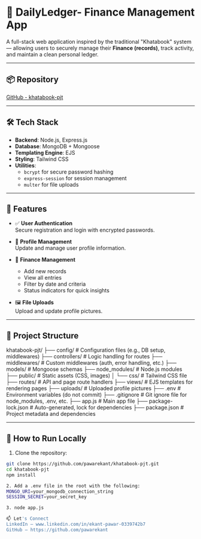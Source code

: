 ﻿
# 📘 DailyLedger- Finance Management App

A full-stack web application inspired by the traditional "Khatabook" system — allowing users to securely manage their **Finance (records)**, track activity, and maintain a clean personal ledger.

---



## 📦 Repository
[GitHub - khatabook-pjt](https://github.com/pawarekant/khatabook-pjt)

---

## 🛠️ Tech Stack

- **Backend**: Node.js, Express.js  
- **Database**: MongoDB + Mongoose  
- **Templating Engine**: EJS  
- **Styling**: Tailwind CSS  
- **Utilities**:
  - `bcrypt` for secure password hashing  
  - `express-session` for session management  
  - `multer` for file uploads  

---

## 🔐 Features

- ✅ **User Authentication**  
  Secure registration and login with encrypted passwords.

- 👤 **Profile Management**  
  Update and manage user profile information.

- 📒 **Finance Management**  
  - Add new records  
  - View all entries  
  - Filter by date and criteria  
  - Status indicators for quick insights

- 🖼️ **File Uploads**  
  Upload and update profile pictures.

---

## 📂 Project Structure

khatabook-pjt/ ├── config/ # Configuration files (e.g., DB setup, middlewares) ├── controllers/ # Logic handling for routes ├── middlewares/ # Custom middlewares (auth, error handling, etc.) ├── models/ # Mongoose schemas ├── node_modules/ # Node.js modules ├── public/ # Static assets (CSS, images) │ └── css/ # Tailwind CSS file ├── routes/ # API and page route handlers ├── views/ # EJS templates for rendering pages ├── uploads/ # Uploaded profile pictures ├── .env # Environment variables (do not commit) ├── .gitignore # Git ignore file for node_modules, .env, etc. ├── app.js # Main app file ├── package-lock.json # Auto-generated, lock for dependencies ├── package.json # Project metadata and dependencies


---

## 🚀 How to Run Locally

1. Clone the repository:
```bash
git clone https://github.com/pawarekant/khatabook-pjt.git
cd khatabook-pjt
npm install

2. Add a .env file in the root with the following:
MONGO_URI=your_mongodb_connection_string
SESSION_SECRET=your_secret_key

3. node app.js

📫 Let's Connect
LinkedIn – www.linkedin.com/in/ekant-pawar-0339742b7
GitHub – https://github.com/pawarekant



